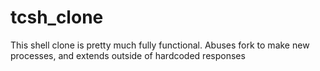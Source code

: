 # tcsh_clone

This shell clone is pretty much fully functional. Abuses fork to make new processes, and extends outside of hardcoded responses 
